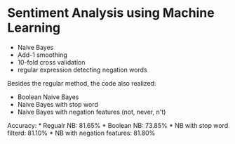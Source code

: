 Sentiment Analysis using Machine Learning
====================================
* Naive Bayes
* Add-1 smoothing
* 10-fold cross validation
* regular expression detecting negation words

Besides the regular method, the code also realized: 
* Boolean Naive Bayes
* Naive Bayes with stop word
* Naive Bayes with negation features (not, never, n't)

Accuracy: 
    * Regualr NB: 81.65%
    * Boolean NB: 73.85%
    * NB with stop word filterd: 81.10%
    * NB with negation features: 81.80%    
